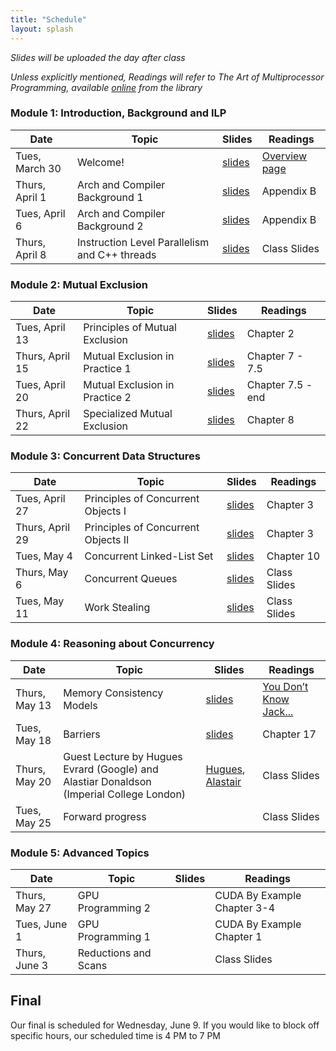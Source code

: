 ```yaml
---
title: "Schedule"
layout: splash
---
```


_Slides will be uploaded the day after class_

_Unless explicitly mentioned, Readings will refer to The Art of Multiprocessor Programming, available [online](https://ucsc.primo.exlibrisgroup.com/permalink/01CDL_SCR_INST/epaiir/alma991025069492304876) from the library_

### Module 1: Introduction, Background and ILP

| Date             | Topic    | Slides |   Readings
|------------------|----------|--------|----------------
| Tues, March 30   | Welcome!                       | [slides](lectures/March30.pdf) | [Overview page](https://sorensenucsc.github.io/CSE113-2021/overview.html)
| Thurs, April 1   | Arch and Compiler Background 1  | [slides](lectures/April1.pdf) | Appendix B
| Tues, April 6    | Arch and Compiler Background 2  | [slides](lectures/April6.pdf) | Appendix B
| Thurs, April 8   | Instruction Level Parallelism and C++ threads  | [slides](lectures/April8.pdf) | Class Slides

### Module 2: Mutual Exclusion

| Date             | Topic    | Slides |   Readings
|------------------|----------|--------|----------------
| Tues, April 13   | Principles of Mutual Exclusion | [slides](lectures/April13.pdf)  | Chapter 2
| Thurs, April 15  | Mutual Exclusion in Practice 1 | [slides](lectures/April15.pdf) | Chapter 7 - 7.5
| Tues, April 20   | Mutual Exclusion in Practice 2 | [slides](lectures/April20.pdf)| Chapter 7.5 - end
| Thurs, April 22  | Specialized Mutual Exclusion   | [slides](lectures/April22.pdf)| Chapter 8

### Module 3: Concurrent Data Structures

| Date             | Topic    | Slides |   Readings
|------------------|----------|--------|----------------
| Tues, April 27   | Principles of Concurrent Objects I   | [slides](lectures/April27.pdf) | Chapter 3
| Thurs, April 29  | Principles of Concurrent Objects II  | [slides](lectures/April29.pdf) | Chapter 3
| Tues, May 4      | Concurrent Linked-List Set           | [slides](lectures/May4.pdf)| Chapter 10
| Thurs, May 6     | Concurrent Queues             | [slides](lectures/May6.pdf) | Class Slides
| Tues, May 11     | Work Stealing         |  [slides](lectures/May11.pdf) | Class Slides

### Module 4: Reasoning about Concurrency

| Date             | Topic    | Slides |   Readings
|------------------|----------|--------|----------------
| Thurs, May 13     | Memory Consistency Models                        | [slides](lectures/May13.pdf) | [You Don’t Know Jack...](https://queue.acm.org/detail.cfm?id=2088916)
| Tues, May 18    | Barriers                    |  [slides](lectures/May18.pdf)  | Chapter 17 
| Thurs, May 20     | Guest Lecture by Hugues Evrard (Google) and Alastiar Donaldson (Imperial College London)                               | [Hugues](lecctures/HuguesGuestLecture.pdf), [Alastair](lecctures/AlastiarGuestLecture.pdf)  | Class Slides
| Tues, May 25    | Forward progress | | Class Slides

### Module 5: Advanced Topics

| Date             | Topic    | Slides |   Readings
|------------------|----------|--------|----------------
| Thurs, May 27     | GPU Programming 2        | | CUDA By Example Chapter 3-4
| Tues, June 1   | GPU Programming 1        | | CUDA By Example Chapter 1
| Thurs, June 3     | Reductions and Scans     | | Class Slides


## Final

Our final is scheduled for Wednesday, June 9. If you would like to block off specific hours, our scheduled time is 4 PM to 7 PM
